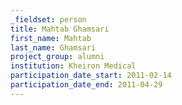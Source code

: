 ```yaml
---
_fieldset: person
title: Mahtab Ghamsari
first_name: Mahtab
last_name: Ghamsari
project_group: alumni
institution: Kheiron Medical
participation_date_start: 2011-02-14
participation_date_end: 2011-04-29
---
```

